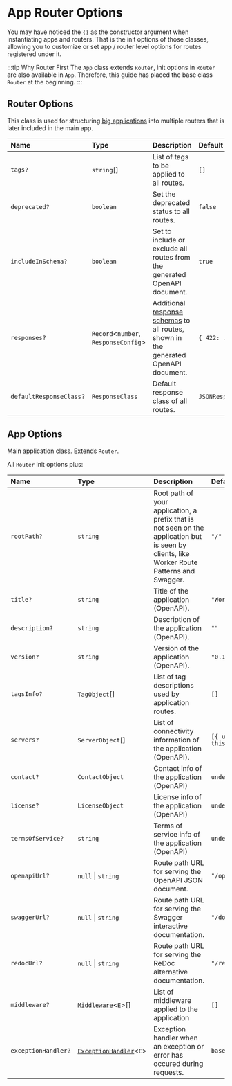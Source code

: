 # App Router Options

You may have noticed the `{}` as the constructor argument when instantiating apps and routers. That is the init options of those classes, allowing you to customize or set app / router level options for routes registered under it.

:::tip Why Router First
The `App` class extends `Router`, init options in `Router` are also available in `App`. Therefore, this guide has placed the base class `Router` at the beginning.
:::

## Router Options

This class is used for structuring [big applications](./bigger-apps.md) into multiple routers that is later included in the main app.

| Name | Type | Description | Default |
| :------ | :------ | :------ | :------ |
| `tags?` | `string`[] | List of tags to be applied to all routes. | `[]` |
| `deprecated?` | `boolean` | Set the deprecated status to all routes. | `false` |
| `includeInSchema?` | `boolean` | Set to include or exclude all routes from the generated OpenAPI document. | `true` |
| `responses?` | `Record`\<`number`, `ResponseConfig`\> | Additional [response schemas](./responses.md#openapi-schemas) to all routes, shown in the generated OpenAPI document. | `{ 422: ... }` |
| `defaultResponseClass?` | `ResponseClass` | Default response class of all routes. | `JSONResponse` |

## App Options

Main application class. Extends `Router`.

All `Router` init options plus:


| Name | Type | Description | Default |
| :------ | :------ | :------ | :------ |
| `rootPath?` | `string` | Root path of your application, a prefix that is not seen on the application but is seen by clients, like Worker Route Patterns and Swagger. | `"/"` |
| `title?` | `string` | Title of the application (OpenAPI). | `"Workery API"` |
| `description?` | `string` | Description of the application (OpenAPI). | `""` |
| `version?` | `string` | Version of the application (OpenAPI). | `"0.1.0"` |
| `tagsInfo?` | `TagObject`[] | List of tag descriptions used by application routes. | `[]` |
| `servers?` | `ServerObject`[] | List of connectivity information of the application (OpenAPI). | `[{ url: this.rootPath }]` |
| `contact?` | `ContactObject` | Contact info of the application (OpenAPI) | `undefined` |
| `license?` | `LicenseObject` | License info of the application (OpenAPI) | `undefined` |
| `termsOfService?` | `string` | Terms of service info of the application (OpenAPI) | `undefined` |
| `openapiUrl?` | ``null`` \| `string` | Route path URL for serving the OpenAPI JSON document. | `"/openapi.json"` |
| `swaggerUrl?` | ``null`` \| `string` | Route path URL for serving the Swagger interactive documentation. | `"/docs"` |
| `redocUrl?` | ``null`` \| `string` | Route path URL for serving the ReDoc alternative documentation. | `"/redoc"` |
| `middleware?` | [`Middleware`](middleware.Middleware.md)\<`E`\>[] | List of middleware applied to the application | `[]` |
| `exceptionHandler?` | [`ExceptionHandler`](../modules/types.md#exceptionhandler)\<`E`\> | Exception handler when an exception or error has occured during requests. | `baseExceptionHandler` |
